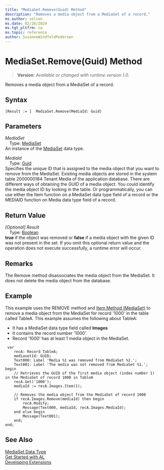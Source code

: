 ```yaml
---
title: "MediaSet.Remove(Guid) Method"
description: "Removes a media object from a MediaSet of a record."
ms.author: solsen
ms.date: 02/26/2024
ms.tgt_pltfrm: na
ms.topic: reference
author: SusanneWindfeldPedersen
---
```

[//]: # (START>DO_NOT_EDIT)
[//]: # (IMPORTANT:Do not edit any of the content between here and the END>DO_NOT_EDIT.)
[//]: # (Any modifications should be made in the .xml files in the ModernDev repo.)
# MediaSet.Remove(Guid) Method
> **Version**: _Available or changed with runtime version 1.0._

Removes a media object from a MediaSet of a record.


## Syntax
```AL
[Result := ]  MediaSet.Remove(MediaId: Guid)
```
## Parameters
*MediaSet*  
&emsp;Type: [MediaSet](mediaset-data-type.md)  
An instance of the [MediaSet](mediaset-data-type.md) data type.  

*MediaId*  
&emsp;Type: [Guid](../guid/guid-data-type.md)  
Specifies the unique ID that is assigned to the media object that you want to remove from the MediaSet. Existing media objects are stored in the system table 2000000184 Tenant Media of the application database. There are different ways of obtaining the GUID of a media object. You could identify the media object ID by looking in the table. Or programmatically, you can use either the Item function on a MediaSet data type field of a record or the MEDIAID function on Media data type field of a record.  


## Return Value
*[Optional] Result*  
&emsp;Type: [Boolean](../boolean/boolean-data-type.md)  
**true** if the object was removed or **false** if a media object with the given ID was not present in the set. If you omit this optional return value and the operation does not execute successfully, a runtime error will occur.  


[//]: # (IMPORTANT: END>DO_NOT_EDIT)

## Remarks  
The Remove method disassociates the media object from the MediaSet. It does not delete the media object from the database.

## Example  
This example uses the REMOVE method and [Item Method \(MediaSet\)](../../methods-auto/mediaset/mediaset-item-method.md) to remove a media object from the MediaSet for record '1000' in the table called TableA. This example assumes the following about TableA:

-   It has a MediaSet data type field called **Images**
-   It contains the record number '1000'.
-   Record '1000' has at least 1 media object in the MediaSet.

```al
 var
    recA: Record TableA;
    mediasetId: GUID;
    Text000: Label 'Media %1 was removed from MediaSet %2.';
    Text001: Label 'The media was not removed from MediaSet %1.';
begin 
    // Retrieves the GUID of the first media object (index number 1) in the MediaSet of record 1000 in TableA
    recA.Get('1000');  
    mediaId := recA.Images.Item(1);
    
    // Removes the media object from the MediaSet of record 1000
    if recA.Images.Remove(mediaId) then begin
        recA.Modify;    
        Message(Text000, mediaId, recA.Images.MediaId);
    end else begin
        Message(Text001);
    end;
end;
```  
## See Also
[MediaSet Data Type](mediaset-data-type.md)  
[Get Started with AL](../../devenv-get-started.md)  
[Developing Extensions](../../devenv-dev-overview.md)